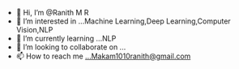 - 👋 Hi, I’m @Ranith M R
- 👀 I’m interested in ...Machine Learning,Deep Learning,Computer Vision,NLP
- 🌱 I’m currently learning ...NLP
- 💞️ I’m looking to collaborate on ...
- 📫 How to reach me ...Makam1010ranith@gmail.com

<!---
Ranith1010/Ranith1010 is a ✨ special ✨ repository because its `README.md` (this file) appears on your GitHub profile.
You can click the Preview link to take a look at your changes.
--->
